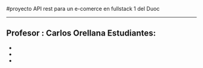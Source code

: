 #proyecto API rest para un e-comerce  en fullstack 1 del Duoc

---
Profesor : Carlos Orellana
Estudiantes:
-
-
-
-